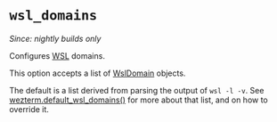 # `wsl_domains`

*Since: nightly builds only*

Configures [WSL](https://docs.microsoft.com/en-us/windows/wsl/about) domains.

This option accepts a list of [WslDomain](../WslDomain.md) objects.

The default is a list derived from parsing the output of `wsl -l -v`.  See
[wezterm.default_wsl_domains()](../wezterm/default_wsl_domains.md) for more
about that list, and on how to override it.
